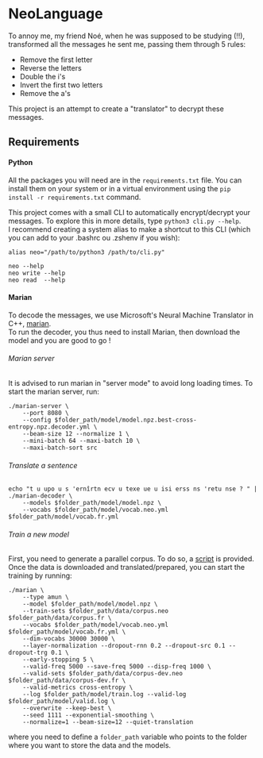 # NeoLanguage

To annoy me, my friend Noé, when he was supposed to be studying (!!), transformed all the messages he sent me, passing them through 5 rules:
- Remove the first letter
- Reverse the letters
- Double the i's
- Invert the first two letters
- Remove the a's

This project is an attempt to create a "translator" to decrypt these messages.

## Requirements

#### Python
All the packages you will need are in the `requirements.txt` file. You can install them on your system or in a virtual environment using the `pip install -r requirements.txt` command.

This project comes with a small CLI to automatically encrypt/decrypt your messages. To explore this in more details, type `python3 cli.py --help`. \
I recommend creating a system alias to make a shortcut to this CLI (which you can add to your .bashrc ou .zshenv if you wish):
```
alias neo="/path/to/python3 /path/to/cli.py"

neo --help
neo write --help
neo read  --help
```

#### Marian
To decode the messages, we use Microsoft's Neural Machine Translator in C++, [marian](https://marian-nmt.github.io/). \
To run the decoder, you thus need to install Marian, then download the model and you are good to go !

###### Marian server

It is advised to run marian in "server mode" to avoid long loading times. To start the marian server, run:
```
./marian-server \
    --port 8080 \
    --config $folder_path/model/model.npz.best-cross-entropy.npz.decoder.yml \
    --beam-size 12 --normalize 1 \
    --mini-batch 64 --maxi-batch 10 \
    --maxi-batch-sort src
```

###### Translate a sentence
```
echo "t u upo u s 'ernîrtn ecv u texe ue u isi erss ns 'retu nse ? " | ./marian-decoder \
    --models $folder_path/model/model.npz \
    --vocabs $folder_path/model/vocab.neo.yml $folder_path/model/vocab.fr.yml
```

###### Train a new model
First, you need to generate a parallel corpus. To do so, a [script](/data/download.sh) is provided. Once the data is downloaded and translated/prepared, you can start the training by running:

```
./marian \
    --type amun \
    --model $folder_path/model/model.npz \
    --train-sets $folder_path/data/corpus.neo $folder_path/data/corpus.fr \
    --vocabs $folder_path/model/vocab.neo.yml $folder_path/model/vocab.fr.yml \
    --dim-vocabs 30000 30000 \
    --layer-normalization --dropout-rnn 0.2 --dropout-src 0.1 --dropout-trg 0.1 \
    --early-stopping 5 \
    --valid-freq 5000 --save-freq 5000 --disp-freq 1000 \
    --valid-sets $folder_path/data/corpus-dev.neo $folder_path/data/corpus-dev.fr \
    --valid-metrics cross-entropy \
    --log $folder_path/model/train.log --valid-log $folder_path/model/valid.log \
    --overwrite --keep-best \
    --seed 1111 --exponential-smoothing \
    --normalize=1 --beam-size=12 --quiet-translation
```
where you need to define a `folder_path` variable who points to the folder where you want to store the data and the models.
